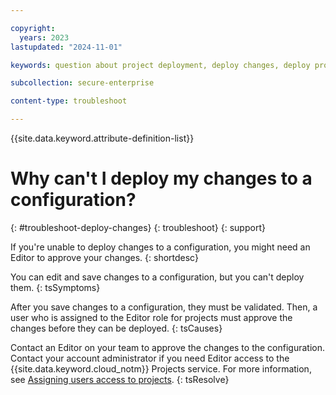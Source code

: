 ```yaml
---

copyright:
  years: 2023
lastupdated: "2024-11-01"

keywords: question about project deployment, deploy changes, deploy project

subcollection: secure-enterprise

content-type: troubleshoot

---
```


{{site.data.keyword.attribute-definition-list}}

# Why can't I deploy my changes to a configuration?
{: #troubleshoot-deploy-changes}
{: troubleshoot}
{: support}

If you're unable to deploy changes to a configuration, you might need an Editor to approve your changes.
{: shortdesc}

You can edit and save changes to a configuration, but you can't deploy them.
{: tsSymptoms}

After you save changes to a configuration, they must be validated. Then, a user who is assigned to the Editor role for projects must approve the changes before they can be deployed.
{: tsCauses}

Contact an Editor on your team to approve the changes to the configuration. Contact your account administrator if you need Editor access to the {{site.data.keyword.cloud_notm}} Projects service. For more information, see [Assigning users access to projects](/docs/secure-enterprise?topic=secure-enterprise-access-project).
{: tsResolve}
